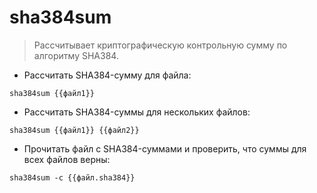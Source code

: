 # sha384sum

> Рассчитывает криптографическую контрольную сумму по алгоритму SHA384.

- Рассчитать SHA384-сумму для файла:

`sha384sum {{файл1}}`

- Рассчитать SHA384-суммы для нескольких файлов:

`sha384sum {{файл1}} {{файл2}}`

- Прочитать файл с SHA384-суммами и проверить, что суммы для всех файлов верны:

`sha384sum -c {{файл.sha384}}`
